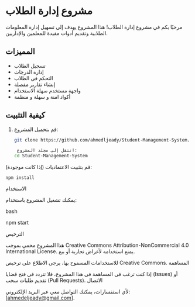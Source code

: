 # مشروع إدارة الطلاب

مرحبًا بكم في مشروع إدارة الطلاب! هذا المشروع يهدف إلى تسهيل إدارة المعلومات الطلابية وتقديم أدوات مفيدة للمعلمين والإداريين.

## المميزات

- تسجيل الطلاب
- إدارة الدرجات
- التحكم في الطلاب
- إنشاء تقارير مفصلة
- واجهة مستخدم سهلة الاستخدام
- أكواد امنة و سهلة و منظمة

## كيفية التثبيت

1. قم بتحميل المشروع:
   ```bash
   git clone https://github.com/ahmedljeady/Student-Management-System.git

    انتقل إلى مجلد المشروع:
   cd Student-Management-System

قم بتثبيت الاعتماديات (إذا كانت موجودة):

    npm install

الاستخدام

يمكنك تشغيل المشروع باستخدام:

bash

npm start

الترخيص

هذا المشروع محمي بموجب Creative Commons Attribution-NonCommercial 4.0 International License. يمنع استخدامه لأغراض تجارية أو بيع.

للاستخدامات المسموح بها، يرجى الاطلاع على ترخيص Creative Commons.
المساهمة

إذا كنت ترغب في المساهمة في هذا المشروع، فلا تتردد في فتح قضايا (Issues) أو تقديم طلبات سحب (Pull Requests).
الاتصال

لأي استفسارات، يمكنك التواصل معي عبر البريد الإلكتروني: [ahmedeljeady@gmail.com].
